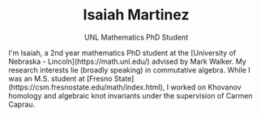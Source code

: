 <div align="center">
  <h1> Isaiah Martinez </h1>
  <p>UNL Mathematics PhD Student</p>
</div>
<div align="left">
  I'm Isaiah, a 2nd year mathematics PhD student at the [University of Nebraska - Lincoln](https://math.unl.edu/) advised by Mark Walker. My research interests lie (broadly speaking) in commutative algebra. While I was an M.S. student at [Fresno State](https://csm.fresnostate.edu/math/index.html), I worked on Khovanov homology and algebraic knot invariants under the supervision of Carmen Caprau.
</div>
